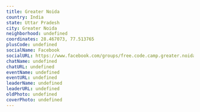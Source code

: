 ```yaml
---
title: Greater Noida
country: India
state: Uttar Pradesh
city: Greater Noida
neighborhood: undefined
coordinates: 28.467073, 77.513765
plusCode: undefined
socialName: Facebook
socialURL: https://www.facebook.com/groups/free.code.camp.greater.noida
chatName: undefined
chatURL: undefined
eventName: undefined
eventURL: undefined
leaderName: undefined
leaderURL: undefined
oldPhoto: undefined
coverPhoto: undefined
---
```

